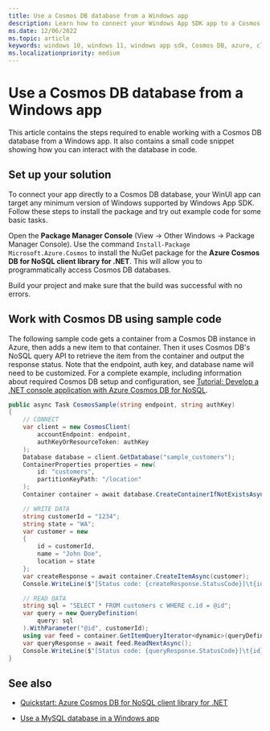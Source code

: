 ```yaml
---
title: Use a Cosmos DB database from a Windows app
description: Learn how to connect your Windows App SDK app to a Cosmos DB database and test the connection programmatically.
ms.date: 12/06/2022
ms.topic: article
keywords: windows 10, windows 11, windows app sdk, Cosmos DB, azure, cloud, nosql, database
ms.localizationpriority: medium
---
```


# Use a Cosmos DB database from a Windows app

This article contains the steps required to enable working with a Cosmos DB database from a Windows app. It also contains a small code snippet showing how you can interact with the database in code.

## Set up your solution

To connect your app directly to a Cosmos DB database, your WinUI app can target any minimum version of Windows supported by Windows App SDK. Follow these steps to install the package and try out example code for some basic tasks.

Open the **Package Manager Console** (View -> Other Windows -> Package Manager Console). Use the command `Install-Package Microsoft.Azure.Cosmos` to install the NuGet package for the **Azure Cosmos DB for NoSQL client library for .NET**. This will allow you to programmatically access Cosmos DB databases.

Build your project and make sure that the build was successful with no errors.

## Work with Cosmos DB using sample code

The following sample code gets a container from a Cosmos DB instance in Azure, then adds a new item to that container. Then it uses Cosmos DB's NoSQL query API to retrieve the item from the container and output the response status. Note that the endpoint, auth key, and database name will need to be customized. For a complete example, including information about required Cosmos DB setup and configuration, see [Tutorial: Develop a .NET console application with Azure Cosmos DB for NoSQL](/azure/cosmos-db/nosql/tutorial-dotnet-console-app).

```csharp
public async Task CosmosSample(string endpoint, string authKey)
{
    // CONNECT
    var client = new CosmosClient(
        accountEndpoint: endpoint,
        authKeyOrResourceToken: authKey
    );
    Database database = client.GetDatabase("sample_customers");
    ContainerProperties properties = new(
        id: "customers",
        partitionKeyPath: "/location"
    );
    Container container = await database.CreateContainerIfNotExistsAsync(properties);

    // WRITE DATA
    string customerId = "1234";
    string state = "WA";
    var customer = new
    {
        id = customerId,
        name = "John Doe",
        location = state
    };
    var createResponse = await container.CreateItemAsync(customer);
    Console.WriteLine($"[Status code: {createResponse.StatusCode}]\t{id}");

    // READ DATA
    string sql = "SELECT * FROM customers c WHERE c.id = @id";
    var query = new QueryDefinition(
        query: sql
    ).WithParameter("@id", customerId);
    using var feed = container.GetItemQueryIterator<dynamic>(queryDefinition: query);
    var queryResponse = await feed.ReadNextAsync();
    Console.WriteLine($"[Status code: {queryResponse.StatusCode}]\t{id}");
}
```

## See also

- [Quickstart: Azure Cosmos DB for NoSQL client library for .NET](/azure/cosmos-db/nosql/quickstart-dotnet)

- [Use a MySQL database in a Windows app](mysql-database.md)
